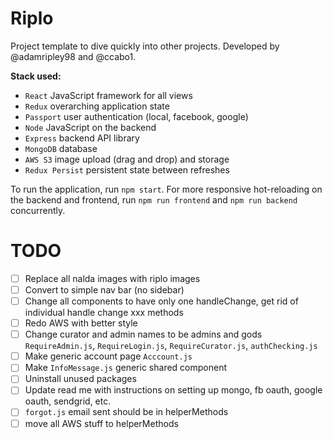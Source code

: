 # Riplo

Project template to dive quickly into other projects. Developed by @adamripley98 and @ccabo1.

__Stack used:__
* `React` JavaScript framework for all views
* `Redux` overarching application state
* `Passport` user authentication (local, facebook, google)
* `Node` JavaScript on the backend
* `Express` backend API library
* `MongoDB` database
* `AWS S3` image upload (drag and drop) and storage
* `Redux Persist` persistent state between refreshes

To run the application, run `npm start`. For more responsive hot-reloading on the backend and frontend, run `npm run frontend` and `npm run backend` concurrently.

# TODO
- [ ] Replace all nalda images with riplo images
- [ ] Convert to simple nav bar (no sidebar)
- [ ] Change all components to have only one handleChange, get rid of individual handle change xxx methods
- [ ] Redo AWS with better style
- [ ] Change curator and admin names to be admins and gods `RequireAdmin.js`, `RequireLogin.js`, `RequireCurator.js`, `authChecking.js`
- [ ] Make generic account page `Acccount.js`
- [ ] Make `InfoMessage.js` generic shared component
- [ ] Uninstall unused packages
- [ ] Update read me with instructions on setting up mongo, fb oauth, google oauth, sendgrid, etc.
- [ ] `forgot.js` email sent should be in helperMethods
- [ ] move all AWS stuff to helperMethods
